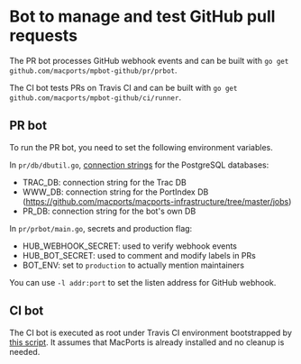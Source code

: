# Bot to manage and test GitHub pull requests

The PR bot processes GitHub webhook events and can be built with `go get github.com/macports/mpbot-github/pr/prbot`.

The CI bot tests PRs on Travis CI and can be built with `go get github.com/macports/mpbot-github/ci/runner`.

## PR bot

To run the PR bot, you need to set the following environment variables.

In `pr/db/dbutil.go`, [connection strings](https://godoc.org/github.com/lib/pq#hdr-Connection_String_Parameters) for the PostgreSQL databases:

- TRAC_DB: connection string for the Trac DB
- WWW_DB: connection string for the PortIndex DB (https://github.com/macports/macports-infrastructure/tree/master/jobs)
- PR_DB: connection string for the bot's own DB

In `pr/prbot/main.go`, secrets and production flag:

- HUB_WEBHOOK_SECRET: used to verify webhook events
- HUB_BOT_SECRET: used to comment and modify labels in PRs
- BOT_ENV: set to `production` to actually mention maintainers

You can use `-l addr:port` to set the listen address for GitHub webhook.

## CI bot

The CI bot is executed as root under Travis CI environment bootstrapped by [this script](https://github.com/macports/macports-ports/blob/master/_ci/bootstrap.sh).
It assumes that MacPorts is already installed and no cleanup is needed.

